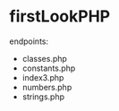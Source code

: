 # firstLookPHP

endpoints:
 - classes.php
 - constants.php
 - index3.php
 - numbers.php
 - strings.php